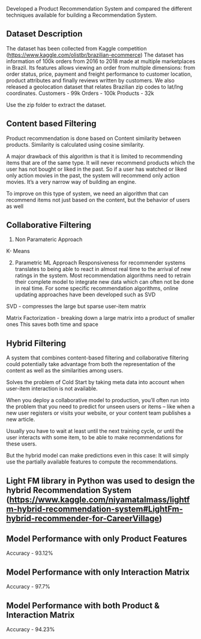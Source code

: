 Developed a Product Recommendation System and compared the different techniques available for building a Recommendation System.

## Dataset Description
The dataset has been collected from Kaggle competition (https://www.kaggle.com/olistbr/brazilian-ecommerce)
The dataset has information of 100k orders from 2016 to 2018 made at multiple marketplaces in Brazil. Its features allows viewing an order from multiple dimensions: from order status, price, payment and freight performance to customer location, product attributes and finally reviews written by customers. We also released a geolocation dataset that relates Brazilian zip codes to lat/lng coordinates.
Customers - 99k
Orders - 100k
Products - 32k

Use the zip folder to extract the dataset.

## Content based Filtering

Product recommendation is done based on Content similarity between products.
Similarity is calculated using cosine similarity.

A major drawback of this algorithm is that it is limited to recommending items that are of the same type. It will never recommend products which the user has not bought or liked in the past. So if a user has watched or liked only action movies in the past, the system will recommend only action movies. It’s a very narrow way of building an engine.

To improve on this type of system, we need an algorithm that can recommend items not just based on the content, but the behavior of users as well

## Collaborative Filtering

1. Non Paramateric Approach

K- Means

2. Parametric ML Approach
Responsiveness for recommender systems translates to being able to react in almost real time to the arrival of new ratings in the system. Most recommendation algorithms need to retrain their complete model to integrate new data which can often not be done in real time. For some specific recommendation algorithms, online updating approaches have been developed such as SVD

SVD - compresses the large but sparse user-item matrix

Matrix Factorization - breaking down a large matrix into a product of smaller ones This saves both time and space

## Hybrid Filtering

A system that combines content-based filtering and collaborative filtering could potentially take advantage from both the representation of the content as well as the similarities among users.

Solves the problem of Cold Start by taking meta data into account when user-item interaction is not available.

When you deploy a collaborative model to production, you’ll often run into the problem that you need to predict for unseen users or items – like when a new user registers or visits your website, or your content team publishes a new article.

Usually you have to wait at least until the next training cycle, or until the user interacts with some item, to be able to make recommendations for these users.

But the hybrid model can make predictions even in this case: It will simply use the partially available features to compute the recommendations.

## Light FM library in Python was used to design the hybrid Recommendation System (https://www.kaggle.com/niyamatalmass/lightfm-hybrid-recommendation-system#LightFm-hybrid-recommender-for-CareerVillage)
## Model Performance with only Product Features
Accuracy - 93.12% 
## Model Performance with only Interaction Matrix
Accuracy - 97.7%
## Model Performance with both Product & Interaction Matrix
Accuracy - 94.23%
